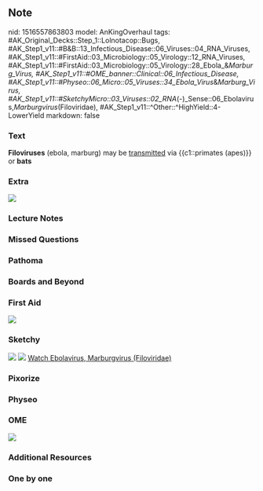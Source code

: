 ## Note
nid: 1516557863803
model: AnKingOverhaul
tags: #AK_Original_Decks::Step_1::Lolnotacop::Bugs, #AK_Step1_v11::#B&B::13_Infectious_Disease::06_Viruses::04_RNA_Viruses, #AK_Step1_v11::#FirstAid::03_Microbiology::05_Virology::12_RNA_Viruses, #AK_Step1_v11::#FirstAid::03_Microbiology::05_Virology::28_Ebola_&_Marburg_Virus, #AK_Step1_v11::#OME_banner::Clinical::06_Infectious_Disease, #AK_Step1_v11::#Physeo::06_Micro::05_Viruses::34_Ebola_Virus_&_Marburg_Virus, #AK_Step1_v11::#SketchyMicro::03_Viruses::02_RNA_(-)_Sense::06_Ebolavirus,_Marburgvirus_(Filoviridae), #AK_Step1_v11::^Other::^HighYield::4-LowerYield
markdown: false

### Text
<b>Filoviruses</b> (ebola, marburg) may be <u>transmitted</u> via
{{c1::primates (apes)}} or <b>bats</b>

### Extra
<img src="paste-3612067496409.jpg">

### Lecture Notes


### Missed Questions


### Pathoma


### Boards and Beyond


### First Aid
<img src="tmpjbvl6u08.png">

### Sketchy
<img src="paste-54790897795073.jpg"> <img src=
"paste-f160ce1898e5991ab8cbf20b7ebd4cf4c3750b1e.png"> <a href=
"https://dashboard.sketchy.com/study/medical/courses/medical-microbiology/units/medical-microbiology-viruses/videos/medical-microbiology-viruses-rna-viruses-negative-sense-ebolavirus-marburgvirus-filoviridae?utm_source=anki&utm_medium=partnership&utm_campaign=february_update&utm_content=medical">
Watch Ebolavirus, Marburgvirus (Filoviridae)</a>

### Pixorize


### Physeo


### OME
<div class="ome-widget">
  <a href=
  "https://onlinemeded.org/spa/infectious-disease?ref=anki"><img src="_OME_AnkiFlashcards_Topic_6.png"></a>
</div>

### Additional Resources


### One by one

